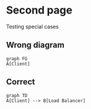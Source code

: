 # Second page
Testing special cases

## Wrong diagram

```mermaid
graph FG
A[Client] 
```

## Correct

```mermaid
graph TD
A[Client] --> B[Load Balancer]
```

